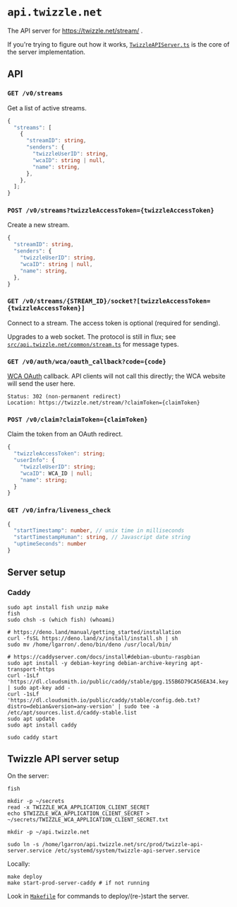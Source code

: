 # `api.twizzle.net`

The API server for <https://twizzle.net/stream/> .

If you're trying to figure out how it works,
[`TwizzleAPIServer.ts`](./src/api.twizzle.net/server/TwizzleAPIServer.ts) is the
core of the server implementation.

## API

### `GET /v0/streams`

Get a list of active streams.

```typescript
{
  "streams": [
    {
      "streamID": string,
      "senders": {
        "twizzleUserID": string,
        "wcaID": string | null,
        "name": string,
      },
    },
  ];
}
```

### `POST /v0/streams?twizzleAccessToken={twizzleAccessToken}`

Create a new stream.

```typescript
{
  "streamID": string,
  "senders": {
    "twizzleUserID": string,
    "wcaID": string | null,
    "name": string,
  },
}
```

### `GET /v0/streams/{STREAM_ID}/socket?[twizzleAccessToken={twizzleAccessToken}]`

Connect to a stream. The access token is optional (required for sending).

Upgrades to a web socket. The protocol is still in flux; see
[`src/api.twizzle.net/common/stream.ts`](src/api.twizzle.net/common/stream.ts)
for message types.

### `GET /v0/auth/wca/oauth_callback?code={code}`

[WCA
OAuth](https://github.com/thewca/worldcubeassociation.org/wiki/OAuth-documentation-notes)
callback. API clients will not call this directly; the
WCA website will send the user here.

```
Status: 302 (non-permanent redirect)
Location: https://twizzle.net/stream/?claimToken={claimToken}
```

### `POST /v0/claim?claimToken={claimToken}`

Claim the token from an OAuth redirect.

```typescript
{
  "twizzleAccessToken": string;
  "userInfo": {
    "twizzleUserID": string;
    "wcaID": WCA_ID | null;
    "name": string;
  }
}
```

### `GET /v0/infra/liveness_check`

```typescript
{
  "startTimestamp": number, // unix time in milliseconds
  "startTimestampHuman": string, // Javascript date string
  "uptimeSeconds": number
}
```

## Server setup

### Caddy

```shell
sudo apt install fish unzip make
fish
sudo chsh -s (which fish) (whoami)

# https://deno.land/manual/getting_started/installation
curl -fsSL https://deno.land/x/install/install.sh | sh
sudo mv /home/lgarron/.deno/bin/deno /usr/local/bin/

# https://caddyserver.com/docs/install#debian-ubuntu-raspbian
sudo apt install -y debian-keyring debian-archive-keyring apt-transport-https
curl -1sLf 'https://dl.cloudsmith.io/public/caddy/stable/gpg.155B6D79CA56EA34.key' | sudo apt-key add -
curl -1sLf 'https://dl.cloudsmith.io/public/caddy/stable/config.deb.txt?distro=debian&version=any-version' | sudo tee -a /etc/apt/sources.list.d/caddy-stable.list
sudo apt update
sudo apt install caddy

sudo caddy start
```

## Twizzle API server setup

On the server:

```
fish

mkdir -p ~/secrets
read -x TWIZZLE_WCA_APPLICATION_CLIENT_SECRET
echo $TWIZZLE_WCA_APPLICATION_CLIENT_SECRET > ~/secrets/TWIZZLE_WCA_APPLICATION_CLIENT_SECRET.txt

mkdir -p ~/api.twizzle.net

sudo ln -s /home/lgarron/api.twizzle.net/src/prod/twizzle-api-server.service /etc/systemd/system/twizzle-api-server.service
```

Locally:

```
make deploy
make start-prod-server-caddy # if not running
```

Look in [`Makefile`](./Makefile) for commands to deploy/(re-)start the server.
